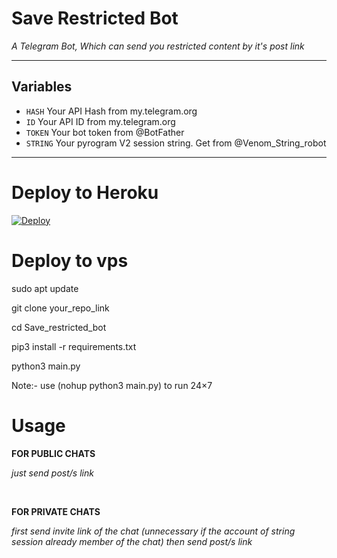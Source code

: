 # Save Restricted Bot

*A Telegram Bot, Which can send you restricted content by it's post link*

---

## Variables

- `HASH` Your API Hash from my.telegram.org
- `ID` Your API ID from my.telegram.org
- `TOKEN` Your bot token from @BotFather
- `STRING` Your pyrogram V2 session string. 
            Get from @Venom_String_robot

---
# Deploy to Heroku
[![Deploy](https://www.herokucdn.com/deploy/button.svg)](https://dashboard.heroku.com/new?template=https://github.com/Rajmaterbot/Save_restricted_bot)

# Deploy to vps
sudo apt update

git clone your_repo_link

cd Save_restricted_bot

pip3 install -r requirements.txt

python3 main.py

Note:- use (nohup python3 main.py) to run 24×7

# Usage

__FOR PUBLIC CHATS__

_just send post/s link_

<br>

__FOR PRIVATE CHATS__

_first send invite link of the chat (unnecessary if the account of string session already member of the chat)
then send post/s link_

